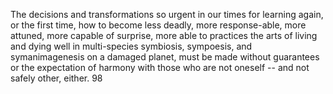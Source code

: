 
The decisions and transformations so urgent in our times for learning again, or the first time, how to become less deadly, more response-able, more attuned, more capable of surprise, more able to practices the arts of living and dying well in multi-species symbiosis, sympoesis, and symanimagenesis on a damaged planet, must be made without guarantees or the expectation of harmony with those who are not oneself -- and not safely other, either. 98
